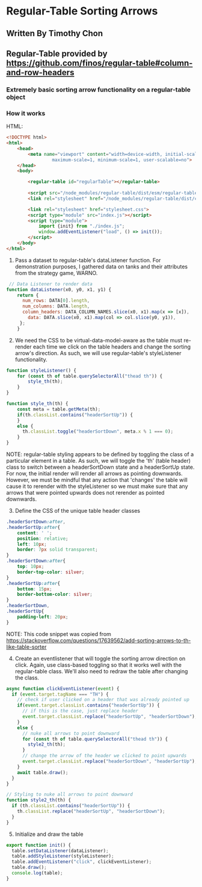# Regular-Table Sorting Arrows
## Written By Timothy Chon
## Regular-Table provided by https://github.com/finos/regular-table#column-and-row-headers

### Extremely basic sorting arrow functionality on a regular-table object

### How it works
HTML:
```HTML
<!DOCTYPE html>
<html>
    <head>
        <meta name="viewport" content="width=device-width, initial-scale=1,
				 maximum-scale=1, minimum-scale=1, user-scalable=no">
    </head>
    <body>

        <regular-table id="regularTable"></regular-table>
        
        <script src="/node_modules/regular-table/dist/esm/regular-table.js"></script>
        <link rel="stylesheet" href="/node_modules/regular-table/dist/css/material.css" />

        <link rel="stylesheet" href="stylesheet.css">
        <script type="module" src="index.js"></script>
        <script type="module">
            import {init} from "./index.js";
            window.addEventListener("load", () => init());
        </script>
    </body>
</html>

```


1. Pass a dataset to regular-table's dataListener function. For demonstration purposes, I gathered data on tanks and their attributes from the strategy game, WARNO.
```Javascript
 // Data Listener to render data
function dataListener(x0, y0, x1, y1) {
 	return {
	  num_rows: DATA[0].length,
	  num_columns: DATA.length,
 	  column_headers: DATA_COLUMN_NAMES.slice(x0, x1).map(x => [x]),
		data: DATA.slice(x0, x1).map(col => col.slice(y0, y1)),
 	 };
	}
``` 
2. We need the CSS to be virtual-data-model-aware as the table must re-render each time we click on the table headers and change the sorting arrow's direction. As such, we will use regular-table's styleListener functionality.
```Javascript
function styleListener() {
	for (const th of table.querySelectorAll("thead th")) {
		style_th(th);
	}
}

function style_th(th) {
 	const meta = table.getMeta(th);
 	if(th.classList.contains("headerSortUp")) {
 	}
 	else {
	  th.classList.toggle("headerSortDown", meta.x % 1 === 0);
 	}
}
```
NOTE: regular-table styling appears to be defined by toggling the class of a particular element in a table. As such, we will toggle the 'th' (table header) class to switch between a headerSortDown state and a headerSortUp state. For now, the initial render will render all arrows as pointing downwards. However, we must be mindful that any action that 'changes' the table will cause it to rerender with the styleListener so we must make sure that any arrows that were pointed upwards does not rerender as pointed downwards.

3. Define the CSS of the unique table header classes
```CSS
.headerSortDown:after,
.headerSortUp:after{
    content: ' ';
    position: relative;
    left: 10px;
    border: 7px solid transparent;
}
.headerSortDown:after{
    top: 10px;
    border-top-color: silver;
}
.headerSortUp:after{
    bottom: 15px;
    border-bottom-color: silver;
}
.headerSortDown,
.headerSortUp{
    padding-left: 20px;
}
```
NOTE: This code snippet was copied from https://stackoverflow.com/questions/17639562/add-sorting-arrows-to-th-like-table-sorter

4. Create an eventlistener that will toggle the sorting arrow direction on click. Again, use class-based toggling so that it works well with the regular-table class. We'll also need to redraw the table after changing the class.
```Javascript
async function clickEventListener(event) {
  if (event.target.tagName === "TH") {
    // check if user clicked on a header that was already pointed up
    if(event.target.classList.contains("headerSortUp")) {
      // if this is the case, just replace header
      event.target.classList.replace("headerSortUp", "headerSortDown");
    }
    else {
      // nuke all arrows to point downward
      for (const th of table.querySelectorAll("thead th")) {
        style2_th(th);
      }
      // change the arrow of the header we clicked to point upwards
      event.target.classList.replace("headerSortDown", "headerSortUp");
    }
    await table.draw();
  }
}

// Styling to nuke all arrows to point downward
function style2_th(th) {
  if (th.classList.contains("headerSortUp")) {
    th.classList.replace("headerSortUp", "headerSortDown");
  }
}
```

5. Initialize and draw the table
```Javascript
export function init() {
  table.setDataListener(dataListener);
  table.addStyleListener(styleListener);
  table.addEventListener("click", clickEventListener);
  table.draw();
  console.log(table);
}
```